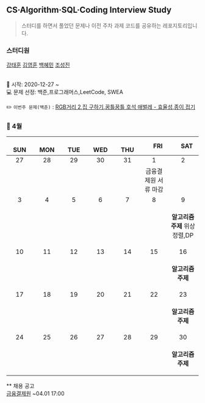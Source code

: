 ## CS·Algorithm·SQL·Coding Interview Study
<blockquote>스터디를 하면서 풀었던 문제나 이전 주차 과제 코드를 공유하는 레포지토리입니다.</blockquote>

### 스터디원

[강태훈](https://github.com/shuttlecock0) [김영훈](https://github.com/kim0hoon) [백혜민](https://github.com/HyeminBaek) [조성진](https://github.com/noel7781)

<br> 📌 시작: 2020-12-27 ~
<br> 💻 문제 선정: 백준,프로그래머스,LeetCode, SWEA

✏️ `이번주 문제(백준)` : [RGB거리 2](https://www.acmicpc.net/problem/17404),[집 구하기](https://www.acmicpc.net/problem/13911),[꿈틀꿈틀 호석 애벌레 - 효율성](https://www.acmicpc.net/problem/20181),[종이 접기](https://www.acmicpc.net/problem/12979)

<h3> 📅 4월 </h3>

|　  SUN　  |　  MON　  |　  TUE　  |　  WED　  |　  THU　  |　  FRI　  |　  SAT　  |
|:---:|:---:|:---:|:---:|:---:|:---:|:---:|
|   27   |   28   |   29   |   30   |   31   |   1   |   2   |
||||||금융결제원 서류 마감||
|   3   |   4   |   5   |   6   |   7   |   8   |   9   |
|||||||<p><b>알고리즘 주제</b> 위상정렬,DP</p>|
|   10   |   11   |   12   |   13   |   14   |   15   |   16   |
|||||||<p><b>알고리즘 주제</b> </p>|
|   17   |   18   |   19   |   20   |   21   |   22   |   23   |
|||||||<p><b>알고리즘 주제</b> </p>|
|   24   |   25   |   26   |   27   |   28   |   29   |   30   |
|||||||<p><b>알고리즘 주제</b> </p>|


** 채용 공고
<br>[금융결제원](https://kftc.career.co.kr/jobs/jobs_view.asp?ID=1008) ~04.01 17:00 
